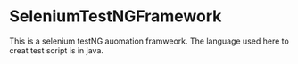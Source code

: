 # SeleniumTestNGFramework

This is a selenium testNG auomation framweork. The language used here to creat test script is in java.
